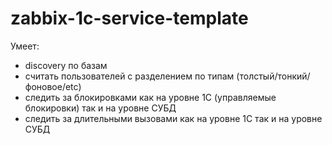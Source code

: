 # zabbix-1c-service-template

Умеет:
- discovery по базам
- считать пользователей с разделением по типам (толстый/тонкий/фоновое/etc)
- следить за блокировками как на уровне 1С (управляемые блокировки) так и на уровне СУБД
- следить за длительными вызовами как на уровне 1С так и на уровне СУБД
